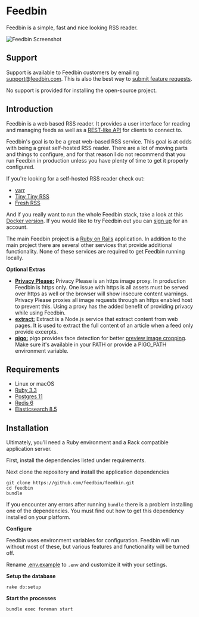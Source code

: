 Feedbin
=======

Feedbin is a simple, fast and nice looking RSS reader.

![Feedbin Screenshot](https://user-images.githubusercontent.com/133809/192301669-ffc7f86e-ad0a-434d-9b76-219f41b62f4b.png)

Support
-------

Support is available to Feedbin customers by emailing [support@feedbin.com](mailto:support@feedbin.com). This is also the best way to [submit feature requests](https://feedbin.com/help/making-a-feature-request/).

No support is provided for installing the open-source project.

Introduction
------------

Feedbin is a web based RSS reader. It provides a user interface for reading and managing feeds as well as a [REST-like API](https://github.com/feedbin/feedbin-api) for clients to connect to.

Feedbin's goal is to be a great web-based RSS service. This goal is at odds with being a great self-hosted RSS reader. There are a lot of moving parts and things to configure, and for that reason I do not recommend that you run Feedbin in production unless you have plenty of time to get it properly configured.

If you're looking for a self-hosted RSS reader check out:

- [yarr](https://github.com/nkanaev/yarr)
- [Tiny Tiny RSS](https://tt-rss.org)
- [Fresh RSS](https://freshrss.org)

And if you really want to run the whole Feedbin stack, take a look at this [Docker version](https://github.com/angristan/feedbin-docker). If you would like to try Feedbin out you can [sign up](https://feedbin.com/) for an account.

The main Feedbin project is a [Ruby on Rails](https://rubyonrails.org/) application. In addition to the main project there are several other services that provide additional functionality. None of these services are required to get Feedbin running locally.

**Optional Extras**

 - [**Privacy Please:**](https://github.com/feedbin/privacy-please)
   Privacy Please is an https image proxy. In production Feedbin is https only. One issue with https is all assets must be served over https as well or the browser will show insecure content warnings. Privacy Please proxies all image requests through an https enabled host to prevent this. Using a proxy has the added benefit of providing privacy while using Feedbin.
 - [**extract:**](https://github.com/feedbin/extract)
   Extract is a Node.js service that extract content from web pages. It is used to extract the full content of an article when a feed only provide excerpts.
 - [**pigo:**](https://github.com/esimov/pigo/releases)
   pigo provides face detection for better [preview image cropping](https://feedbin.com/blog/2015/10/22/image-previews/). Make sure it's available in your PATH or provide a PIGO_PATH environment variable.

Requirements
------------

 - Linux or macOS
 - [Ruby 3.3](http://www.ruby-lang.org/en/)
 - [Postgres 11](http://www.postgresql.org/)
 - [Redis 6](http://redis.io/)
 - [Elasticsearch 8.5](https://www.elastic.co/downloads/past-releases/#elasticsearch)

Installation
-------------
Ultimately, you'll need a Ruby environment and a Rack compatible application server.

First, install the dependencies listed under requirements.

Next clone the repository and install the application dependencies

    git clone https://github.com/feedbin/feedbin.git
    cd feedbin
    bundle

If you encounter any errors after running `bundle` there is a problem installing one of the dependencies. You must find out how to get this dependency installed on your platform.

**Configure**

Feedbin uses environment variables for configuration. Feedbin will run without most of these, but various features and functionality will be turned off.

Rename [.env.example](.env.example) to `.env` and customize it with your settings.

**Setup the database**

    rake db:setup

**Start the processes**

    bundle exec foreman start
